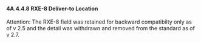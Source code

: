 #### 4A.4.4.8 RXE-8 Deliver-to Location

Attention: The RXE-8 field was retained for backward compatibilty only as of v 2.5 and the detail was withdrawn and removed from the standard as of v 2.7.
